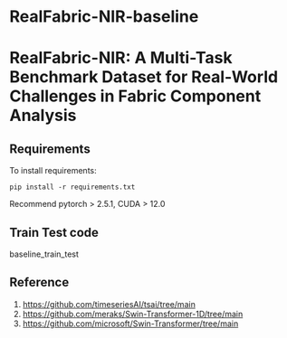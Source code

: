 # RealFabric-NIR-baseline



# RealFabric-NIR: A Multi-Task Benchmark Dataset for Real-World Challenges in Fabric Component Analysis


## Requirements

To install requirements:

```setup
pip install -r requirements.txt
```

Recommend pytorch > 2.5.1, CUDA > 12.0

## Train Test code

baseline_train_test


## Reference

1. https://github.com/timeseriesAI/tsai/tree/main
2. https://github.com/meraks/Swin-Transformer-1D/tree/main
3. https://github.com/microsoft/Swin-Transformer/tree/main
